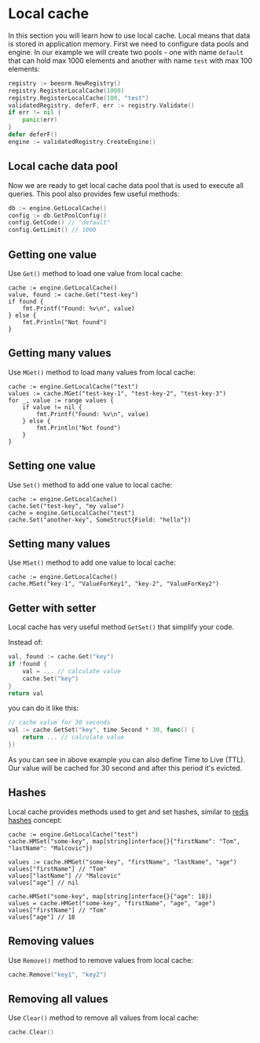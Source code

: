 # Local cache

In this section you will learn how to use local cache.
Local means that data is stored in application memory.
First we need to configure data pools and engine. In our example
we will create two pools - one with name `default` that can hold max 1000 elements
and another with name `test` with max 100 elements:

```go
registry := beeorm.NewRegistry()
registry.RegisterLocalCache(1000)
registry.RegisterLocalCache(100, "test")
validatedRegistry, deferF, err := registry.Validate()
if err != nil {
    panic(err)
}
defer deferF()
engine := validatedRegistry.CreateEngine()
```

## Local cache data pool

Now we are ready to get local cache data pool that is used to execute all queries.
This pool also provides few useful methods:

```go
db := engine.GetLocalCache()
config := db.GetPoolConfig()
config.GetCode() // "default"
config.GetLimit() // 1000
```

## Getting one value

Use ``Get()`` method to load one value from local cache:

```go{2}
cache := engine.GetLocalCache()
value, found := cache.Get("test-key")
if found {
    fmt.Printf("Found: %v\n", value)
} else {
    fmt.Println("Not found")
}
```

## Getting many values

Use ``MGet()`` method to load many values from local cache:

```go{2}
cache := engine.GetLocalCache("test")
values := cache.MGet("test-key-1", "test-key-2", "test-key-3")
for _, value := range values {
    if value != nil {
        fmt.Printf("Found: %v\n", value)
    } else {
        fmt.Println("Not found")
    }
}
```

## Setting one value

Use ``Set()`` method to add one value to local cache:

```go{2,4}
cache := engine.GetLocalCache()
cache.Set("test-key", "my value")
cache = engine.GetLocalCache("test")
cache.Set("another-key", SomeStruct{Field: "hello"})
```

## Setting many values

Use ``MSet()`` method to add one value to local cache:

```go{2,4}
cache := engine.GetLocalCache()
cache.MSet("key-1", "ValueForKey1", "key-2", "ValueForKey2")
```

## Getter with setter

Local cache has very useful method `GetSet()` that
simplify your code. 

Instead of:

```go
val, found := cache.Get("key")
if !found {
    val = ... // calculate value
    cache.Set("key")
}
return val
```

you can do it like this:

```go
// cache value for 30 seconds
val := cache.GetSet("key", time.Second * 30, func() {
    return ... // calculate value
})
```

As you can see in above example you can also define Time to Live (TTL). 
Our value will be cached for 30 second and after this period it's evicted.


## Hashes

Local cache provides methods used to get and set hashes, similar
to [redis hashes](https://redis.io/topics/data-types#hashes) concept:

```go{2,4,9,10}
cache := engine.GetLocalCache("test")
cache.HMSet("some-key", map[string]interface{}{"firstName": "Tom", "lastName": "Malcovic"})

values := cache.HMGet("some-key", "firstName", "lastName", "age")
values["firstName"] // "Tom"
values["lastName"] // "Malcovic"
values["age"] // nil

cache.HMSet("some-key", map[string]interface{}{"age": 18})
values = cache.HMGet("some-key", "firstName", "age", "age")
values["firstName"] // "Tom"
values["age"] // 18
```

## Removing values

Use ``Remove()`` method to remove values from local cache:

```go
cache.Remove("key1", "key2")
```


## Removing all values

Use ``Clear()`` method to remove all values from local cache:

```go
cache.Clear()
```
